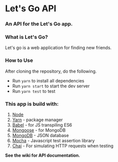 # Let's Go API

### An API for the **Let's Go** app.

### What is Let's Go?
Let's go is a web application for finding new friends.

### How to Use
After cloning the repository, do the following.
- Run `yarn` to install all dependencies
- Run `yarn start` to start the dev server
- Run `yarn test` to test

### This app is build with:
1. [Node](https://nodejs.org/)
2. [Yarn](https://yarnpkg.com/) - package manager
3. [Babel](https://babeljs.io) - for JS transpiling ES6
4. [Mongoose](http://mongoosejs.com) - for MongoDB
5. [MongoDB](https://www.mongodb.com/) - JSON database
6. [Mocha](https://mochajs.org/) - Javascript test assertion library
7. [Chai](https://www.chaijs.com/) - For simulating HTTP requests when testing

**See the wiki for API documentation.**